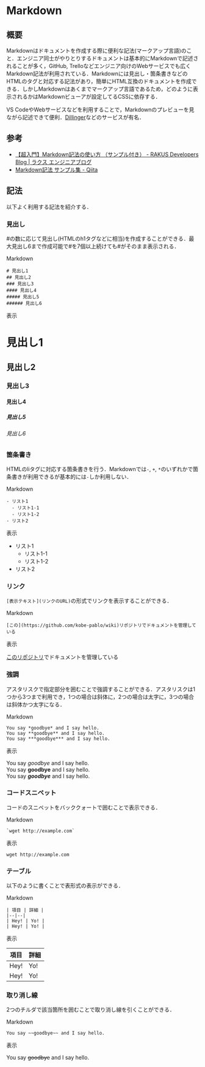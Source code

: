 # Markdown

## 概要

Markdownはドキュメントを作成する際に便利な記法(マークアップ言語)のこと．エンジニア同士がやりとりするドキュメントは基本的にMarkdownで記述されることが多く，GitHub, Trelloなどエンジニア向けのWebサービスでも広くMarkdown記法が利用されている．Markdownには見出し・箇条書きなどのHTMLのタグと対応する記法があり，簡単にHTML互換のドキュメントを作成できる．しかしMarkdownはあくまでマークアップ言語であるため，どのように表示されるかはMarkdownビューアが設定してるCSSに依存する．

VS CodeやWebサービスなどを利用することで，Markdownのプレビューを見ながら記述できて便利．[Dillinger](https://dillinger.io/)などのサービスが有名．


## 参考
- [【超入門】Markdown記法の使い方 （サンプル付き） - RAKUS Developers Blog | ラクス エンジニアブログ](https://tech-blog.rakus.co.jp/entry/20200624/markdown)
- [Markdown記法 サンプル集 - Qiita](https://qiita.com/tbpgr/items/989c6badefff69377da7)


## 記法

以下よく利用する記法を紹介する．


### 見出し

#の数に応じて見出し(HTMLのh1タグなどに相当)を作成することができる．最大見出し6まで作成可能で#を7個以上続けても#がそのまま表示される．

Markdown
```
# 見出し1
## 見出し2
### 見出し3
#### 見出し4
##### 見出し5
###### 見出し6
```

表示
# 見出し1
## 見出し2
### 見出し3
#### 見出し4
##### 見出し5
###### 見出し6

### 箇条書き

HTMLのliタグに対応する箇条書きを行う．Markdownでは```-```, ```+```, ```*```のいずれかで箇条書きが利用できるが基本的には```-```しか利用しない．


Markdown
```
- リスト1
  - リスト1-1
  - リスト1-2
- リスト2
```

表示
- リスト1
  - リスト1-1
  - リスト1-2
- リスト2


### リンク

`[表示テキスト](リンクのURL)`の形式でリンクを表示することができる．

Markdown
```
[この](https://github.com/kobe-pablo/wiki)リポジトリでドキュメントを管理している
```

表示

[このリポジトリ](https://github.com/kobe-pablo/wiki)でドキュメントを管理している


### 強調

アスタリスクで指定部分を囲むことで強調することができる．アスタリスクは1つから3つまで利用でき，1つの場合は斜体に，2つの場合は太字に，3つの場合は斜体かつ太字になる．

Markdown
```
You say *goodbye* and I say hello.  
You say **goodbye** and I say hello.  
You say ***goodbye*** and I say hello.  
```

表示

You say *goodbye* and I say hello.  
You say **goodbye** and I say hello.  
You say ***goodbye*** and I say hello.  


### コードスニペット

コードのスニペットをバッククォートで囲むことで表示できる．

Markdown
```
`wget http://example.com`
```

表示

`wget http://example.com`


### テーブル

以下のように書くことで表形式の表示ができる．

Markdown
```
| 項目 | 詳細 |
|--|--|
| Hey! | Yo! |
| Hey! | Yo! |
```

表示

| 項目 | 詳細 |
|--|--|
| Hey! | Yo! |
| Hey! | Yo! |


### 取り消し線

2つのチルダで該当箇所を囲むことで取り消し線を引くことができる．

Markdown
```
You say ~~goodbye~~ and I say hello.
```

表示

You say ~~goodbye~~ and I say hello.
